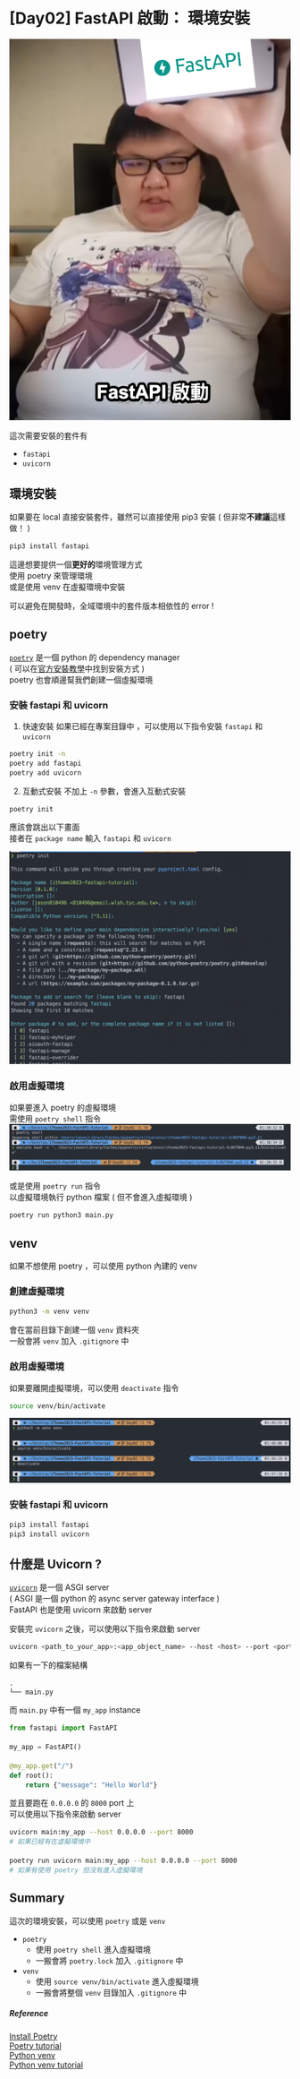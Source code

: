 # [Day02]  FastAPI 啟動： 環境安裝

![](https://raw.githubusercontent.com/jason810496/iThome2023-FastAPI-Tutorial/main/assets/Day02/banner.png)


這次需要安裝的套件有
- `fastapi`
- `uvicorn`

## 環境安裝

如果要在 local 直接安裝套件，雖然可以直接使用 pip3 安裝
( 但非常**不建議**這樣做！ )
```bash
pip3 install fastapi
```

這邊想要提供一個**更好的**環境管理方式 <br>
使用 poetry 來管理環境 <br>
或是使用 venv 在虛擬環境中安裝

可以避免在開發時，全域環境中的套件版本相依性的 error ! <br>

## poetry

[`poetry`](https://python-poetry.org/) 是一個 python 的 dependency manager <br>
( 可以在[官方安裝教學](https://python-poetry.org/docs/#installation)中找到安裝方式 ) <br>
poetry 也會順邊幫我們創建一個虛擬環境 <br>

### 安裝 fastapi 和 uvicorn

1. 快速安裝
如果已經在專案目錄中 ，可以使用以下指令安裝 `fastapi` 和 `uvicorn`
```bash
poetry init -n
poetry add fastapi
poetry add uvicorn
```

2. 互動式安裝
不加上 `-n` 參數，會進入互動式安裝
```bash
poetry init
```
應該會跳出以下畫面 <br>
接者在 `package name` 輸入 `fastapi` 和 `uvicorn` <br>

![](https://raw.githubusercontent.com/jason810496/iThome2023-FastAPI-Tutorial/main/assets/Day02/poetry-interative.png)

### 啟用虛擬環境

如果要進入 poetry 的虛擬環境 <br>
需使用 `poetry shell` 指令 
![](https://raw.githubusercontent.com/jason810496/iThome2023-FastAPI-Tutorial/main/assets/Day02/active.png)

或是使用 `poetry run` 指令 <br>
以虛擬環境執行 python 檔案 ( 但不會進入虛擬環境 ) 

```bash
poetry run python3 main.py
```

## venv

如果不想使用 poetry ，可以使用 python 內建的 venv <br>

### 創建虛擬環境

```bash
python3 -m venv venv
```

會在當前目錄下創建一個 `venv` 資料夾 <br>
一般會將 `venv` 加入 `.gitignore` 中 <br>

### 啟用虛擬環境

如果要離開虛擬環境，可以使用 `deactivate` 指令 <br>
```bash
source venv/bin/activate
```

![](https://raw.githubusercontent.com/jason810496/iThome2023-FastAPI-Tutorial/main/assets/Day02/venv.png)


### 安裝 fastapi 和 uvicorn

```bash
pip3 install fastapi
pip3 install uvicorn
```

## 什麼是 Uvicorn ?

[`uvicorn`](https://www.uvicorn.org/) 是一個 ASGI server <br> 
( ASGI 是一個 python 的 async server gateway interface ) <br>
FastAPI 也是使用 uvicorn 來啟動 server <br>

安裝完 `uvicorn` 之後，可以使用以下指令來啟動 server
```bash
uvicorn <path_to_your_app>:<app_object_name> --host <host> --port <port>
```

如果有一下的檔案結構
```
.
└── main.py
```
而 `main.py` 中有一個 `my_app` instance
```python
from fastapi import FastAPI

my_app = FastAPI()

@my_app.get("/")
def root():
    return {"message": "Hello World"}
```
並且要跑在 `0.0.0.0` 的 `8000` port 上 <br>
可以使用以下指令來啟動 server
```bash
uvicorn main:my_app --host 0.0.0.0 --port 8000
# 如果已經有在虛擬環境中

poetry run uvicorn main:my_app --host 0.0.0.0 --port 8000
# 如果有使用 poetry 但沒有進入虛擬環境
```

## Summary

這次的環境安裝，可以使用 `poetry` 或是 `venv` <br>

- `poetry`
    - 使用 `poetry shell` 進入虛擬環境
    - 一搬會將 `poetry.lock` 加入 `.gitignore` 中
- `venv`
    - 使用 `source venv/bin/activate` 進入虛擬環境
    - 一搬會將整個 `venv` 目錄加入 `.gitignore` 中

##### Reference

[Install Poetry](https://python-poetry.org/docs/#installation) <br>
[Poetry tutorial](https://python-poetry.org/docs/basic-usage/) <br>
[Python venv](https://docs.python.org/3/library/venv.html) <br>
[Python venv tutorial](https://docs.python.org/3/tutorial/venv.html) <br>


